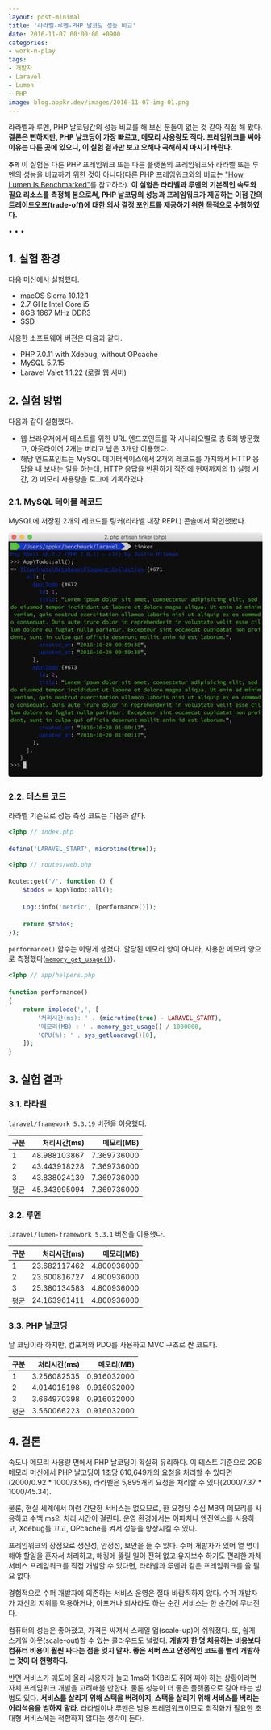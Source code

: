 ```yaml
---
layout: post-minimal
title: '라라벨-루멘-PHP 날코딩 성능 비교' 
date: 2016-11-07 00:00:00 +0900
categories:
- work-n-play
tags:
- 개발자
- Laravel
- Lumen
- PHP
image: blog.appkr.dev/images/2016-11-07-img-01.png
---
```


라라벨과 루멘, PHP 날코딩간의 성능 비교를 해 보신 분들이 없는 것 같아 직접 해 봤다. **결론은 뻔하지만, PHP 날코딩이 가장 빠르고, 메모리 사용량도 적다. 프레임워크를 써야 이유는 다른 곳에 있으니, 이 실험 결과만 보고 오해나 곡해하지 마시기 바란다.**

**`주의`** 이 실험은 다른 PHP 프레임워크 또는 다른 플랫폼의 프레임워크와 라라벨 또는 루멘의 성능을 비교하기 위한 것이 아니다(다른 PHP 프레임워크와의 비교는 ["How Lumen Is Benchmarked"](//taylorotwell.com/how-lumen-is-benchmarked/)를 참고하라). **이 실험은 라라벨과 루멘의 기본적인 속도와 필요 리소스를 측정해 봄으로써, PHP 날코딩의 성능과 프레임워크가 제공하는 이점 간의 트레이드오프(trade-off)에 대한 의사 결정 포인트를 제공하기 위한 목적으로 수행하였다.**

<!--more-->
<div class="spacer">• • •</div>

## 1. 실험 환경

다음 머신에서 실험했다.

- macOS Sierra 10.12.1
- 2.7 GHz Intel Core i5
- 8GB 1867 MHz DDR3
- SSD

사용한 소프트웨어 버전은 다음과 같다.

- PHP 7.0.11 with Xdebug, without OPcache
- MySQL 5.7.15
- Laravel Valet 1.1.22 (로컬 웹 서버)

## 2. 실험 방법

다음과 같이 실험했다.

- 웹 브라우저에서 테스트를 위한 URL 엔드포인트를 각 시나리오별로 총 5회 방문했고, 아웃라이어 2개는 버리고 남은 3개만 이용했다.
- 해당 엔드포인트는 MySQL 데이터베이스에서 2개의 레코드를 가져와서 HTTP 응답을 내 보내는 일을 하는데, HTTP 응답을 반환하기 직전에 현재까지의 1) 실행 시간, 2) 메모리 사용량을 로그에 기록하였다.

### 2.1. MySQL 테이블 레코드

MySQL에 저장된 2개의 레코드를 팅커(라라벨 내장 REPL) 콘솔에서 확인했봤다.

[![Test Vector](/images/2016-11-07-img-01.png)](/images/2016-11-07-img-01.png)

### 2.2. 테스트 코드

라라벨 기준으로 성능 측정 코드는 다음과 같다.

```php
<?php // index.php

define('LARAVEL_START', microtime(true));
```

```php
<?php // routes/web.php

Route::get('/', function () {
    $todos = App\Todo::all();

    Log::info('metric', [performance()]);

    return $todos;
});
```

`performance()` 함수는 이렇게 생겼다. 할당된 메모리 양이 아니라, 사용한 메모리 양으로 측정했다([`memory_get_usage()`](//php.net/manual/en/function.memory-get-usage.php)).

```php
<?php // app/helpers.php

function performance()
{
    return implode(',', [
        '처리시간(ms): ' . (microtime(true) - LARAVEL_START),
        '메모리(MB) : ' . memory_get_usage() / 1000000,
        'CPU(%): ' . sys_getloadavg()[0],
    ]);
}
```

## 3. 실험 결과

### 3.1. 라라벨

`laravel/framework 5.3.19` 버전을 이용했다.

구분|처리시간(ms)|메모리(MB)
---|--:|--:
1|48.988103867|7.369736000
2|43.443918228|7.369736000
3|43.838024139|7.369736000
평균|45.343995094|7.369736000

### 3.2. 루멘

`laravel/lumen-framework 5.3.1` 버전을 이용했다.

구분|처리시간(ms)|메모리(MB)
---|--:|--:
1|23.682117462|4.800936000
2|23.600816727|4.800936000
3|25.380134583|4.800936000
평균|24.163961411|4.800936000

### 3.3. PHP 날코딩

날 코딩이라 하지만, 컴포저와 PDO를 사용하고 MVC 구조로 짠 코드다.

구분|처리시간(ms)|메모리(MB)
---|--:|--:
1|3.256082535|0.916032000
2|4.014015198|0.916032000
3|3.664970398|0.916032000
평균|3.560066223|0.916032000

## 4. 결론

속도나 메모리 사용량 면에서 PHP 날코딩이 확실히 유리하다. 이 테스트 기준으로 2GB 메모리 머신에서 PHP 날코딩이 1초당 610,649개의 요청을 처리할 수 있다면(2000/0.92 * 1000/3.56), 라라벨은 5,895개의 요청을 처리할 수 있다(2000/7.37 * 1000/45.34). 

물론, 현실 세계에서 이런 간단한 서비스는 없으므로, 한 요청당 수십 MB의 메모리를 사용하고 수백 ms의 처리 시간이 걸린다. 운영 환경에서는 아파치나 엔진엑스를 사용하고, Xdebug를 끄고, OPcache를 켜서 성능을 향상시킬 수 있다.

프레임워크의 장점으로 생산성, 안정성, 보안을 들 수 있다. 수퍼 개발자가 있어 열 명이 해야 할일을 혼자서 처리하고, 해킹에 뚫릴 일이 전혀 없고 유지보수 하기도 편리한 자체 서비스 프레임워크를 직접 개발할 수 있다면, 라라벨과 루멘과 같은 프레임워크를 쓸 필요 없다. 

경험적으로 수퍼 개발자에 의존하는 서비스 운영은 절대 바람직하지 않다. 수퍼 개발자가 자신의 지위를 악용하거나, 아프거나 퇴사라도 하는 순간 서비스는 한 순간에 무너진다.

컴퓨터의 성능은 좋아졌고, 가격은 싸져서 스케일 업(scale-up)이 쉬워졌다. 또, 쉽게 스케일 아웃(scale-out)할 수 있는 클라우드도 널렸다. **개발자 한 명 채용하는 비용보다 컴퓨터 비용이 훨씬 싸다는 점을 잊지 말자. 좋은 서버 쓰고 안정적인 코드를 빨리 개발하는 것이 더 현명하다.**

반면 서비스가 궤도에 올라 사용자가 늘고 1ms와 1KB라도 쥐어 짜야 하는 상황이라면 자체 프레임워크 개발을 고려해볼 만한다. 물론 성능이 더 좋은 플랫폼으로 갈아 타는 방법도 있다. **서비스를 살리기 위해 스택을 버려야지, 스택을 살리기 위해 서비스를 버리는 어리석음을 범하지 말라**. 라라벨이나 루멘은 범용 프레임워크이므로 최적화가 필요한 초대형 서비스에는 적합하지 않다는 생각이 든다.
